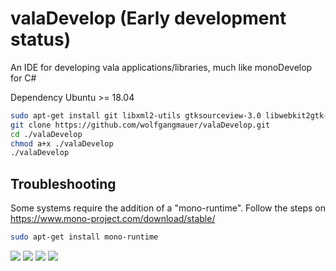 # valaDevelop (Early development status)
An IDE for developing vala applications/libraries, much like monoDevelop for C#

Dependency Ubuntu >= 18.04

```sh
sudo apt-get install git libxml2-utils gtksourceview-3.0 libwebkit2gtk-4.0
git clone https://github.com/wolfgangmauer/valaDevelop.git
cd ./valaDevelop
chmod a+x ./valaDevelop
./valaDevelop
```
## Troubleshooting
Some systems require the addition of a "mono-runtime". Follow the steps on https://www.mono-project.com/download/stable/


```sh
sudo apt-get install mono-runtime
```

<img src="https://raw.githubusercontent.com/wolfgangmauer/valaDevelop/master/ScreenShots/screenshot1.png">
<img src="https://raw.githubusercontent.com/wolfgangmauer/valaDevelop/master/ScreenShots/Bildschirmfoto von 2018-10-30 21-32-38.png">
<img src="https://raw.githubusercontent.com/wolfgangmauer/valaDevelop/master/ScreenShots/Bildschirmfoto von 2018-10-30 21-33-37.png">
<img src="https://raw.githubusercontent.com/wolfgangmauer/valaDevelop/master/ScreenShots/Bildschirmfoto von 2018-10-30 21-34-47.png">
